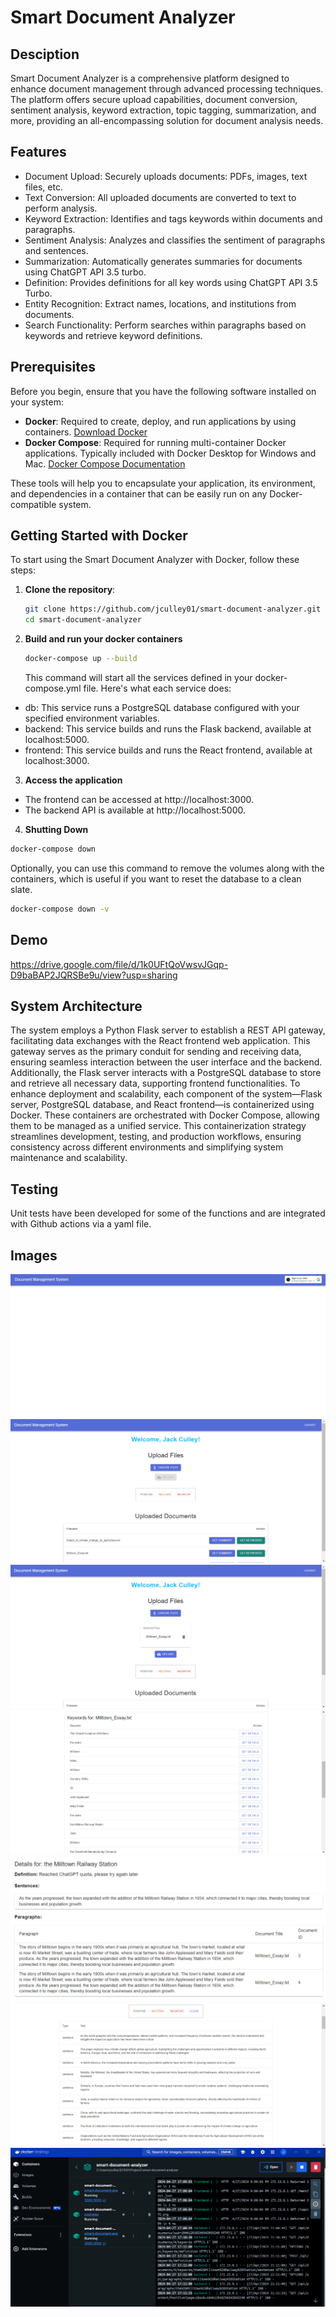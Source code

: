 # Smart Document Analyzer

## Desciption
Smart Document Analyzer is a comprehensive platform designed to enhance document management through advanced processing techniques. The platform offers secure upload capabilities, document conversion, sentiment analysis, keyword extraction, topic tagging, summarization, and more, providing an all-encompassing solution for document analysis needs.

## Features

- Document Upload: Securely uploads documents: PDFs, images, text files, etc.
- Text Conversion: All uploaded documents are converted to text to perform analysis.
- Keyword Extraction: Identifies and tags keywords within documents and paragraphs.
- Sentiment Analysis: Analyzes and classifies the sentiment of paragraphs and sentences.
- Summarization: Automatically generates summaries for documents using ChatGPT API 3.5 turbo.
- Definition: Provides definitions for all key words using ChatGPT API 3.5 Turbo.
- Entity Recognition: Extract names, locations, and institutions from documents.
- Search Functionality: Perform searches within paragraphs based on keywords and retrieve keyword definitions.

## Prerequisites

Before you begin, ensure that you have the following software installed on your system:

- **Docker**: Required to create, deploy, and run applications by using containers. [Download Docker](https://www.docker.com/get-started)
- **Docker Compose**: Required for running multi-container Docker applications. Typically included with Docker Desktop for Windows and Mac. [Docker Compose Documentation](https://docs.docker.com/compose/)

These tools will help you to encapsulate your application, its environment, and dependencies in a container that can be easily run on any Docker-compatible system.

## Getting Started with Docker

To start using the Smart Document Analyzer with Docker, follow these steps:

1. **Clone the repository**:
   ```bash
   git clone https://github.com/jculley01/smart-document-analyzer.git
   cd smart-document-analyzer
    ```
2. **Build and run your docker containers**
    ```bash
    docker-compose up --build
    ```
    This command will start all the services defined in your docker-compose.yml file. Here's what each service does:

- db: This service runs a PostgreSQL database configured with your specified environment variables.
- backend: This service builds and runs the Flask backend, available at localhost:5000.
- frontend: This service builds and runs the React frontend, available at localhost:3000.

3. **Access the application**
- The frontend can be accessed at http://localhost:3000.
- The backend API is available at http://localhost:5000.

4. **Shutting Down**
```bash
docker-compose down
```
Optionally, you can use this command to remove the volumes along with the containers, which is useful if you want to reset the database to a clean slate.

```bash
docker-compose down -v
```

## Demo
https://drive.google.com/file/d/1k0UFtQoVwsvJGqp-D9baBAP2JQRSBe9u/view?usp=sharing

## System Architecture

The system employs a Python Flask server to establish a REST API gateway, facilitating data exchanges with the React frontend web application. This gateway serves as the primary conduit for sending and receiving data, ensuring seamless interaction between the user interface and the backend. Additionally, the Flask server interacts with a PostgreSQL database to store and retrieve all necessary data, supporting frontend functionalities. To enhance deployment and scalability, each component of the system—Flask server, PostgreSQL database, and React frontend—is containerized using Docker. These containers are orchestrated with Docker Compose, allowing them to be managed as a unified service. This containerization strategy streamlines development, testing, and production workflows, ensuring consistency across different environments and simplifying system maintenance and scalability.

## Testing

Unit tests have been developed for some of the functions and are integrated with Github actions via a yaml file. 

## Images

![Login Screen](image.png)
![Welcome Screen](image-1.png)
![File Upload Screen](image-2.png)
![Keyword Screen](image-3.png)
![Get Details Screen](image-4.png)
![Sentiment Screen](image-5.png)
![Docker](image-6.png)
